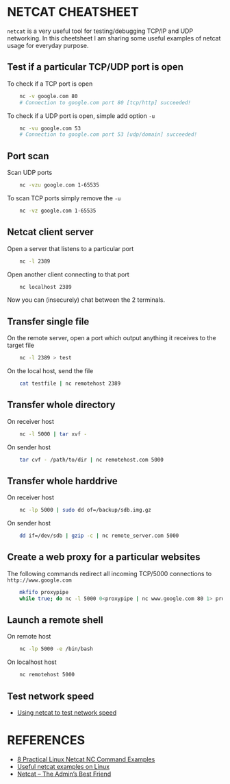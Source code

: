 # NETCAT CHEATSHEET
`netcat` is a very useful tool for testing/debugging TCP/IP and UDP networking. In this cheetsheet I am sharing some useful examples of netcat usage for everyday purpose.

## Test if a particular TCP/UDP port is open
To check if a TCP port is open
```bash
    nc -v google.com 80
    # Connection to google.com port 80 [tcp/http] succeeded!
```

To check if a UDP port is open, simple add option `-u`
```bash
    nc -vu google.com 53
    # Connection to google.com port 53 [udp/domain] succeeded!
```

## Port scan
Scan UDP ports
```bash
    nc -vzu google.com 1-65535
```

To scan TCP ports simply remove the `-u`
```bash
    nc -vz google.com 1-65535
```

## Netcat client server
Open a server that listens to a particular port
```bash
    nc -l 2389
```

Open another client connecting to that port
```bash
    nc localhost 2389
```

Now you can (insecurely) chat between the 2 terminals.

## Transfer single file
On the remote server, open a port which output anything it receives to the target file
```bash
    nc -l 2389 > test
```

On the local host, send the file
```bash
    cat testfile | nc remotehost 2389
```

## Transfer whole directory
On receiver host
```bash
    nc -l 5000 | tar xvf -
```

On sender host
```bash
    tar cvf - /path/to/dir | nc remotehost.com 5000
```

## Transfer whole harddrive
On receiver host
```bash
    nc -lp 5000 | sudo dd of=/backup/sdb.img.gz
```

On sender host
```bash
    dd if=/dev/sdb | gzip -c | nc remote_server.com 5000
```

## Create a web proxy for a particular websites
The following commands redirect all incoming TCP/5000 connections to `http://www.google.com`
```bash
    mkfifo proxypipe
    while true; do nc -l 5000 0<proxypipe | nc www.google.com 80 1> proxypipe; done
```

## Launch a remote shell
On remote host
```bash
    nc -lp 5000 -e /bin/bash
```

On localhost host
```bash
    nc remotehost 5000
```

## Test network speed
* [Using netcat to test network speed][using_netcat_to_test_network_speed]




# REFERENCES
* [8 Practical Linux Netcat NC Command Examples][practical_linux_netcat_nc_command_examples]
* [Useful netcat examples on Linux][useful_netcat_examples_on_linux]
* [Netcat – The Admin’s Best Friend][netcat_the_admin_best_friend]

[practical_linux_netcat_nc_command_examples]: http://www.thegeekstuff.com/2012/04/nc-command-examples/
[useful_netcat_examples_on_linux]: http://xmodulo.com/useful-netcat-examples-linux.html
[netcat_the_admin_best_friend]: http://www.admin-magazine.com/Articles/Netcat-The-Admin-s-Best-Friend
[using_netcat_to_test_network_speed]: http://deice.daug.net/netcat_speed.html
